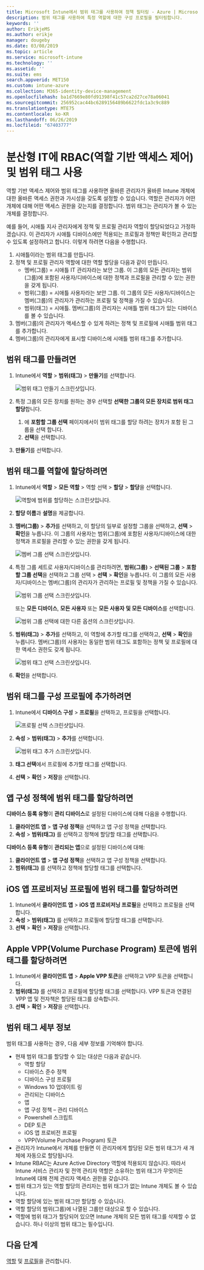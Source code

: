 ```yaml
---
title: Microsoft Intune에서 범위 태그를 사용하여 정책 필터링 - Azure | Microsoft Docs
description: 범위 태그를 사용하여 특정 역할에 대한 구성 프로필을 필터링합니다.
keywords: ''
author: ErikjeMS
ms.author: erikje
manager: dougeby
ms.date: 03/08/2019
ms.topic: article
ms.service: microsoft-intune
ms.technology: ''
ms.assetid: ''
ms.suite: ems
search.appverid: MET150
ms.custom: intune-azure
ms.collection: M365-identity-device-management
ms.openlocfilehash: ba1d7669e80fd91398f41c57ca2d27ce78a06041
ms.sourcegitcommit: 256952cac44bc6289156489b6622fdc1a3c9c889
ms.translationtype: MTE75
ms.contentlocale: ko-KR
ms.lasthandoff: 06/26/2019
ms.locfileid: "67403777"
---
```

# <a name="use-role-based-access-control-rbac-and-scope-tags-for-distributed-it"></a>분산형 IT에 RBAC(역할 기반 액세스 제어) 및 범위 태그 사용

역할 기반 액세스 제어와 범위 태그를 사용하면 올바른 관리자가 올바른 Intune 개체에 대한 올바른 액세스 권한과 가시성을 갖도록 설정할 수 있습니다. 역할은 관리자가 어떤 개체에 대해 어떤 액세스 권한을 갖는지를 결정합니다. 범위 태그는 관리자가 볼 수 있는 개체를 결정합니다.

예를 들어, 시애틀 지사 관리자에게 정책 및 프로필 관리자 역할이 할당되었다고 가정하겠습니다. 이 관리자가 시애틀 디바이스에만 적용되는 프로필과 정책만 확인하고 관리할 수 있도록 설정하려고 합니다. 이렇게 하려면 다음을 수행합니다.

1. 시애틀이라는 범위 태그를 만듭니다.
2. 정책 및 프로필 관리자 역할에 대한 역할 할당을 다음과 같이 만듭니다. 
    - 멤버(그룹) = 시애틀 IT 관리자라는 보안 그룹. 이 그룹의 모든 관리자는 범위(그룹)에 포함된 사용자/디바이스에 대한 정책과 프로필을 관리할 수 있는 권한을 갖게 됩니다.
    - 범위(그룹) = 시애틀 사용자라는 보안 그룹. 이 그룹의 모든 사용자/디바이스는 멤버(그룹)의 관리자가 관리하는 프로필 및 정책을 가질 수 있습니다. 
    - 범위(태그) = 시애틀. 멤버(그룹)의 관리자는 시애틀 범위 태그가 있는 디바이스를 볼 수 있습니다.
3. 멤버(그룹)의 관리자가 액세스할 수 있게 하려는 정책 및 프로필에 시애틀 범위 태그를 추가합니다.
4. 멤버(그룹)의 관리자에게 표시할 디바이스에 시애틀 범위 태그를 추가합니다. 


## <a name="to-create-a-scope-tag"></a>범위 태그를 만들려면

1. Intune에서 **역할** > **범위(태그)**  > **만들기**를 선택합니다.

    ![범위 태그 만들기 스크린샷입니다.](./media/scope-tags/create-scope-tag.png)

3. 특정 그룹의 모든 장치를 원하는 경우 선택할 **선택한 그룹의 모든 장치로 범위 태그 할당**합니다.
    1. 에 **포함할 그룹 선택** 페이지에서이 범위 태그를 할당 하려는 장치가 포함 된 그룹을 선택 합니다.
    2. **선택**을 선택합니다.
4. **만들기**를 선택합니다.

## <a name="to-assign-a-scope-tag-to-a-role"></a>범위 태그를 역할에 할당하려면

1. Intune에서 **역할** > **모든 역할** > 역할 선택 > **할당** > **할당**을 선택합니다.

    ![역할에 범위를 할당하는 스크린샷입니다.](./media/scope-tags/assign-scope-to-role.png)

2. **할당 이름**과 **설명**을 제공합니다.
3. **멤버(그룹)**  > **추가**를 선택하고, 이 할당의 일부로 설정할 그룹을 선택하고, **선택** > **확인**을 누릅니다. 이 그룹의 사용자는 범위(그룹)에 포함된 사용자/디바이스에 대한 정책과 프로필을 관리할 수 있는 권한을 갖게 됩니다.

    ![멤버 그룹 선택 스크린샷입니다.](./media/scope-tags/select-member-groups.png)

4. 특정 그룹 세트로 사용자/디바이스를 관리하려면, **범위(그룹)**  > **선택된 그룹** > **포함할 그룹 선택**을 선택하고 그룹 선택 > **선택** > **확인**을 누릅니다. 이 그룹의 모든 사용자/디바이스는 멤버(그룹)의 관리자가 관리하는 프로필 및 정책을 가질 수 있습니다.

    ![범위 그룹 선택 스크린샷입니다.](./media/scope-tags/select-scope-groups.png)

    또는 **모든 디바이스**, **모든 사용자** 또는 **모든 사용자 및 모든 디바이스**를 선택합니다.

    ![범위 그룹 선택에 대한 다른 옵션의 스크린샷입니다.](./media/scope-tags/scope-group-other-options.png)
    
5. **범위(태그)**  > **추가**를 선택하고, 이 역할에 추가할 태그를 선택하고, **선택** > **확인**을 누릅니다. 멤버(그룹)의 사용자는 동일한 범위 태그도 포함하는 정책 및 프로필에 대한 액세스 권한도 갖게 됩니다.

    ![범위 태그 선택 스크린샷입니다.](./media/scope-tags/select-scope-tags.png)

6. **확인**을 선택합니다. 

## <a name="to-add-a-scope-tag-to-a-configuration-profile"></a>범위 태그를 구성 프로필에 추가하려면
1. Intune에서 **디바이스 구성** > **프로필**을 선택하고, 프로필을 선택합니다.

    ![프로필 선택 스크린샷입니다.](./media/scope-tags/choose-profile.png)

2. **속성** > **범위(태그)**  > **추가**를 선택합니다.

    ![범위 태그 추가 스크린샷입니다.](./media/scope-tags/add-scope-tags.png)

3. **태그 선택**에서 프로필에 추가할 태그를 선택합니다.
4. **선택** > **확인** > **저장**을 선택합니다.

## <a name="to-assign-a-scope-tag-to-an-app-configuration-policy"></a>앱 구성 정책에 범위 태그를 할당하려면
**디바이스 등록 유형**이 **관리 디바이스**로 설정된 디바이스에 대해 다음을 수행합니다.
1. **클라이언트 앱** > **앱 구성 정책**을 선택하고 앱 구성 정책을 선택합니다.
2. **속성** > **범위(태그)** 를 선택하고 정책에 할당할 태그를 선택합니다.

**디바이스 등록 유형**이 **관리되는 앱**으로 설정된 디바이스에 대해:
1. **클라이언트 앱** > **앱 구성 정책**을 선택하고 앱 구성 정책을 선택합니다.
2. **범위(태그)** 를 선택하고 정책에 할당할 태그를 선택합니다.


## <a name="to-assign-a-scope-tag-to-an-ios-app-provisioning-profile"></a>iOS 앱 프로비저닝 프로필에 범위 태그를 할당하려면
1. Intune에서 **클라이언트 앱** > **iOS 앱 프로비저닝 프로필**을 선택하고 프로필을 선택합니다.
2. **속성** > **범위(태그)** 를 선택하고 프로필에 할당할 태그를 선택합니다.
3. **선택** > **확인** > **저장**을 선택합니다.

## <a name="to-assign-a-scope-tag-to-an-apple-volume-purchase-program-vpp-token"></a>Apple VPP(Volume Purchase Program) 토큰에 범위 태그를 할당하려면
1. Intune에서 **클라이언트 앱** > **Apple VPP 토큰**을 선택하고 VPP 토큰을 선택합니다.
2. **범위(태그)** 를 선택하고 프로필에 할당할 태그를 선택합니다. VPP 토큰과 연결된 VPP 앱 및 전자책은 할당된 태그를 상속합니다.
3. **선택** > **확인** > **저장**을 선택합니다.

## <a name="scope-tag-details"></a>범위 태그 세부 정보
범위 태그를 사용하는 경우, 다음 세부 정보를 기억해야 합니다.

- 현재 범위 태그를 할당할 수 있는 대상은 다음과 같습니다.
    - 역할 할당
    - 디바이스 준수 정책
    - 디바이스 구성 프로필
    - Windows 10 업데이트 링
    - 관리되는 디바이스
    - 앱
    - 앱 구성 정책 – 관리 디바이스
    - Powershell 스크립트
    - DEP 토큰
    - iOS 앱 프로비전 프로필
    - VPP(Volume Purchase Program) 토큰
- 관리자가 Intune에서 개체를 만들면 이 관리자에게 할당된 모든 범위 태그가 새 개체에 자동으로 할당됩니다.
- Intune RBAC는 Azure Active Directory 역할에 적용되지 않습니다. 따라서 Intune 서비스 관리자 및 전역 관리자 역할은 소유하는 범위 태그가 무엇이든 Intune에 대해 전체 관리자 액세스 권한을 갖습니다.
- 범위 태그가 있는 역할 할당의 관리자는 범위 태그가 없는 Intune 개체도 볼 수 있습니다.
- 역할 할당에 있는 범위 태그만 할당할 수 있습니다.
- 역할 할당의 범위(그룹)에 나열된 그룹만 대상으로 할 수 있습니다.
- 역할에 범위 태그가 할당되어 있으면 Intune 개체의 모든 범위 태그를 삭제할 수 없습니다. 하나 이상의 범위 태그는 필수입니다.

## <a name="next-steps"></a>다음 단계

[역할](role-based-access-control.md) 및 [프로필](device-profile-assign.md)을 관리합니다.
